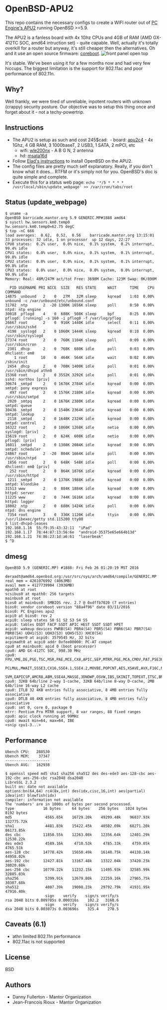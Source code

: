 # OpenBSD-APU2
This repo contains the necessary configs to create a WIFI router out of [PC Engine's APU2](http://pcengines.ch/apu2c4.htm) running OpenBSD >=5.9.

The APU2 is a fanless board with 4x 1Ghz CPUs and 4GB of RAM (AMD GX-412TC SOC, amd64 intruction set) - quite capable. Well, actually it's totally overkill for a router but anyway, it's still cheaper then the alternatives. Oh and it use an open source firmware: [coreboot](https://www.coreboot.org).
![front panel open top](https://raw.githubusercontent.com/northox/openbsd-apu2/master/front-open.jpeg)

It's stable. We've been using it for a few months now and had very few hiccups. The biggest limitation is the support for 802.11ac and poor performance of 802.11n.

## Why? 
Well frankly, we were tired of unreliable, inpotent routers with unknown (crappy) security posture. Our objective was to setup this thing once and forget about it - not a techy-powertrip.

## Instructions
- The APU2 is setup as such and cost 245$cad:
  - board: [apu2c4](http://pcengines.ch/apu2c4.htm) - 4x 1Ghz, 4 GB RAM, 3 1000baseT, 2 USB3, 1 SATA, 2 mPCI, etc
  - wifi: [wle200nx](http://pcengines.ch/wle200nx.htm) - A B G N, 2 antenna
  - hd: [msata16d](http://pcengines.ch/msata16d.htm)
- Follow [Elad's instructions](https://github.com/elad/openbsd-apu2) to install OpenBSD on the APU2.
- The config files are pretty much self explanatory. Really, if you don't know what it does... RTFM or it's simply not for you. OpenBSD's doc is quite simple and complete.
- Execute this for a status web page: `echo '*/5 * * * * /usr/local/sbin/update_webpage' >> /var/cron/tabs/root`

## Status (update_webpage)
```
$ uname -a
OpenBSD barricade.mantor.org 5.9 GENERIC.MP#1888 amd64
$ sysctl hw.sensors.km0.temp0
hw.sensors.km0.temp0=62.75 degC
$ top -nC 666
load averages:  0.62,  0.52,  0.56    barricade.mantor.org 13:15:01
33 processes: 32 idle, 1 on processor  up 12 days, 22:27
CPU0 states:  0.2% user,  0.0% nice,  0.1% system,  0.2% interrupt, 99.4% idle
CPU1 states:  0.0% user,  0.0% nice,  0.1% system,  0.1% interrupt, 99.8% idle
CPU2 states:  0.0% user,  0.0% nice,  0.1% system,  0.1% interrupt, 99.8% idle
CPU3 states:  0.0% user,  0.0% nice,  0.0% system,  0.0% interrupt, 99.9% idle
Memory: Real: 48M/247M act/tot Free: 3698M Cache: 123M Swap: 0K/890M

  PID USERNAME PRI NICE  SIZE   RES STATE     WAIT      TIME    CPU COMMAND
14875 _unbound   2    0   27M   32M sleep     kqread    1:03  0.00% unbound -c /var/unbound/etc/unbound.conf
31702 _ntp       2  -20 1300K 1656K sleep     poll      0:50  0.00% ntpd: ntp engine
30018 _pflogd    4    0  688K  508K sleep     bpf       0:25  0.00% pflogd: [running] -s 160 -i pflog0 -f /var/log/pflog
26667 root       2    0  916K 1440K idle      select    0:11  0.00% /usr/sbin/sshd
 4198 _syslogd   2    0 1060K 1444K sleep     kqread    0:10  0.00% /usr/sbin/syslogd
27374 root       2    0  760K 1104K sleep     poll      0:09  0.00% /usr/sbin/cron
 2301 _dhcp      2    0  768K  680K idle      poll      0:03  0.00% dhclient: em0
    1 root      10    0  464K  564K idle      wait      0:02  0.00% /sbin/init
 2454 _dhcp      2    0  708K 1400K idle      poll      0:01  0.00% /usr/sbin/dhcpd athn0
15368 root       2    0 3552K 3292K idle      poll      0:01  0.00% sshd: northox [priv]
30674 _smtpd     2    0 1676K 2784K idle      kqread    0:00  0.00% smtpd: pony express
  497 root       2    0 1576K 2180K idle      kqread    0:00  0.00% /usr/sbin/smtpd
 2020 _smtpq     2    0 1676K 2380K idle      kqread    0:00  0.00% smtpd: queue
30436 _smtpd     2    0 1540K 2364K idle      kqread    0:00  0.00% smtpd: lookup
 2118 _smtpd     2    0 1648K 2324K idle      kqread    0:00  0.00% smtpd: control
16322 root       2    0 1060K 1268K idle      netio     0:00  0.00% syslogd: [priv]
15619 root       2    0  624K  608K idle      netio     0:00  0.00% pflogd: [priv]
16011 _smtpd     2    0 1308K 2084K idle      kqread    0:00  0.00% smtpd: scheduler
24867 root       2  -20  804K 1664K idle      poll      0:00  0.00% /usr/sbin/ntpd
 1856 root       2    0  648K  548K idle      poll      0:00  0.00% dhclient: em0 [priv]
  252 root       2    0  864K 1876K idle      kqread    0:00  0.00% /usr/sbin/httpd
 1211 _smtpd     2    0 1376K 1988K idle      kqread    0:00  0.00% smtpd: klondike
31513 www        2    0  884K 1884K idle      kqread    0:00  0.00% httpd: server
11225 www        2    0  744K 1616K idle      kqread    0:00  0.00% httpd: logger
18802 _ntp       2    0  688K 1424K idle      poll      0:00  0.00% ntpd: dns engine
 7354 root       3    0  336K 1120K idle      ttyin     0:00  0.00% /usr/libexec/getty std.115200 tty00
$ list-dhcpd-leases
192.168.1.16  55:f9:35:43:32:11  "iPad"
192.168.1.17  78:44:87:13:56:6e  "android-35375e65e664b13d"
192.168.1.21  74:86:23:1d:a6:61  "laserbeak"
$ ^D
```

## dmesg
```
OpenBSD 5.9 (GENERIC.MP) #1888: Fri Feb 26 01:20:19 MST 2016
    deraadt@amd64.openbsd.org:/usr/src/sys/arch/amd64/compile/GENERIC.MP
real mem = 4261076992 (4063MB)
avail mem = 4127739904 (3936MB)
mpath0 at root
scsibus0 at mpath0: 256 targets
mainbus0 at root
bios0 at mainbus0: SMBIOS rev. 2.7 @ 0xdffb7020 (7 entries)
bios0: vendor coreboot version "88a4f96" date 03/11/2016
bios0: PC Engines apu2
acpi0 at bios0: rev 2
acpi0: sleep states S0 S1 S2 S3 S4 S5
acpi0: tables DSDT FACP SSDT APIC HEST SSDT SSDT HPET
acpi0: wakeup devices PWRB(S4) PBR4(S4) PBR5(S4) PBR6(S4) PBR7(S4) PBR8(S4) UOH1(S3) UOH3(S3) UOH5(S3) XHC0(S4)
acpitimer0 at acpi0: 3579545 Hz, 32 bits
acpimadt0 at acpi0 addr 0xfee00000: PC-AT compat
cpu0 at mainbus0: apid 0 (boot processor)
cpu0: AMD GX-412TC SOC, 998.30 MHz
cpu0: FPU,VME,DE,PSE,TSC,MSR,PAE,MCE,CX8,APIC,SEP,MTRR,PGE,MCA,CMOV,PAT,PSE36,CFLUSH,MMX,FXSR,SSE,SSE2,HTT,SSE3,
  PCLMUL,MWAIT,SSSE3,CX16,SSE4.1,SSE4.2,MOVBE,POPCNT,AES,XSAVE,AVX,F16C,NXE,MMXX,FFXSR,PAGE1GB,LONG,LAHF,CMPLEG,
  SVM,EAPICSP,AMCR8,ABM,SSE4A,MASSE,3DNOWP,OSVW,IBS,SKINIT,TOPEXT,ITSC,BMI1
cpu0: 32KB 64b/line 2-way I-cache, 32KB 64b/line 8-way D-cache, 2MB 64b/line 16-way L2 cache
cpu0: ITLB 32 4KB entries fully associative, 8 4MB entries fully associative
cpu0: DTLB 40 4KB entries fully associative, 8 4MB entries fully associative
cpu0: smt 0, core 0, package 0
mtrr: Pentium Pro MTRR support, 8 var ranges, 88 fixed ranges
cpu0: apic clock running at 99MHz
cpu0: mwait min=64, max=64, IBE
<snip cpu1-3...>
```

## Performance
```
Ubench CPU:   288530
Ubench MEM:    37347
--------------------
Ubench AVG:   162938
```

```
$ openssl speed md5 sha1 sha256 sha512 des des-ede3 aes-128-cbc aes-192-cbc aes-256-cbc rsa2048 dsa2048
LibreSSL 2.3.2
built on: date not available
options:bn(64,64) rc4(8x,int) des(idx,cisc,16,int) aes(partial) idea(int) blowfish(idx) 
compiler: information not available
The 'numbers' are in 1000s of bytes per second processed.
type             16 bytes     64 bytes    256 bytes   1024 bytes   8192 bytes
md5               4565.65k    16729.20k    49299.48k    96037.93k   132775.72k
sha1              4481.83k    15422.45k    40502.69k    68271.20k    86173.85k
des cbc          11858.55k    12263.08k    12356.64k    12401.29k    12530.22k
des ede3          4589.16k     4710.53k     4785.33k     4759.05k     4765.51k
aes-128 cbc      14778.42k    15650.49k    16148.75k    44138.14k    44958.02k
aes-192 cbc      12427.81k    13167.48k    13322.04k    37420.23k    38020.68k
aes-256 cbc      10770.22k    11232.15k    11495.93k    32585.99k    32885.03k
sha256            5399.91k    12679.80k    22259.16k    27965.75k    30307.68k
sha512            4807.39k    19008.23k    29792.79k    41931.95k    47916.40k
                  sign    verify    sign/s verify/s
rsa 2048 bits 0.009785s 0.000316s    102.2   3168.6
                  sign    verify    sign/s verify/s
dsa 2048 bits 0.003073s 0.003696s    325.4    270.5
```

## Caveats (6.1)
- athn limited 802.11n performance
- 802.11ac is not supported

## License
BSD

## Authors
- Danny Fullerton - Mantor Organization
- Jean-Francois Rioux - Mantor Organization
